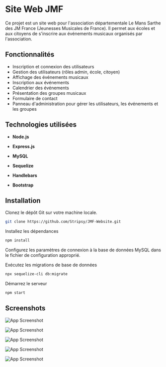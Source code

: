 
# Site Web JMF


Ce projet est un site web pour l'association départementale Le Mans Sarthe des JM France (Jeunesses Musicales de France). Il permet aux écoles et aux citoyens de s'inscrire aux événements musicaux organisés par l'association.
## Fonctionnalités

- Inscription et connexion des utilisateurs
- Gestion des utilisateurs (rôles admin, école, citoyen)
- Affichage des événements musicaux
- Inscription aux événements
- Calendrier des événements
- Présentation des groupes musicaux
- Formulaire de contact
- Panneau d'administration pour gérer les utilisateurs, les événements et les groupes
## Technologies utilisées

- **Node.js**

- **Express.js**

- **MySQL**

- **Sequelize**

- **Handlebars**

- **Bootstrap**

## Installation

Clonez le dépôt Git sur votre machine locale.

```bash
git clone https://github.com/Stripsy/JMF-Website.git
```

Installez les dépendances
```bash
npm install
```

Configurez les paramètres de connexion à la base de données MySQL dans le fichier de configuration approprié.

Exécutez les migrations de base de données
```bash
npx sequelize-cli db:migrate
```

Démarrez le serveur
```bash
npm start
```
## Screenshots

![App Screenshot](https://i.imgur.com/Bf9Ug7K.png)

![App Screenshot](https://i.imgur.com/d0nuCmY.png)

![App Screenshot](https://i.imgur.com/GCwocHB.png)

![App Screenshot](https://i.imgur.com/wyGur7L.png)

![App Screenshot](https://i.imgur.com/PuLILca.png)